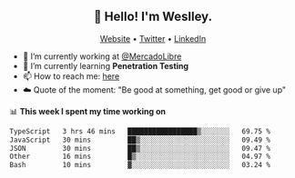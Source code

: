 <h2 align="center">👋 Hello! I'm Weslley.</h2>
<p align="center">
  <a href="http://weslleyneri.com.br">Website</a> •
  <a href="https://twitter.com/Weslley_Neri">Twitter</a> •
  <a href="https://www.linkedin.com/in/weslley-neri-3658908b">LinkedIn</a>
</p>


- 🔭 I’m currently working at [@MercadoLibre](https://github.com/mercadolibre)
- 🌱 I’m currently learning **Penetration Testing**
- 📫 How to reach me: [here](mailto:weslley39@gmail.com)
- ☁️ Quote of the moment: "Be good at something, get good or give up"

📊 **This week I spent my time working on**
<!--START_SECTION:waka-->

```txt
TypeScript   3 hrs 46 mins   █████████████████▒░░░░░░░   69.75 %
JavaScript   30 mins         ██▒░░░░░░░░░░░░░░░░░░░░░░   09.49 %
JSON         30 mins         ██▒░░░░░░░░░░░░░░░░░░░░░░   09.47 %
Other        16 mins         █▒░░░░░░░░░░░░░░░░░░░░░░░   04.97 %
Bash         10 mins         ▓░░░░░░░░░░░░░░░░░░░░░░░░   03.24 %
```

<!--END_SECTION:waka-->

<!-- Inspired by https://github.com/gruselhaus/gruselhaus -->